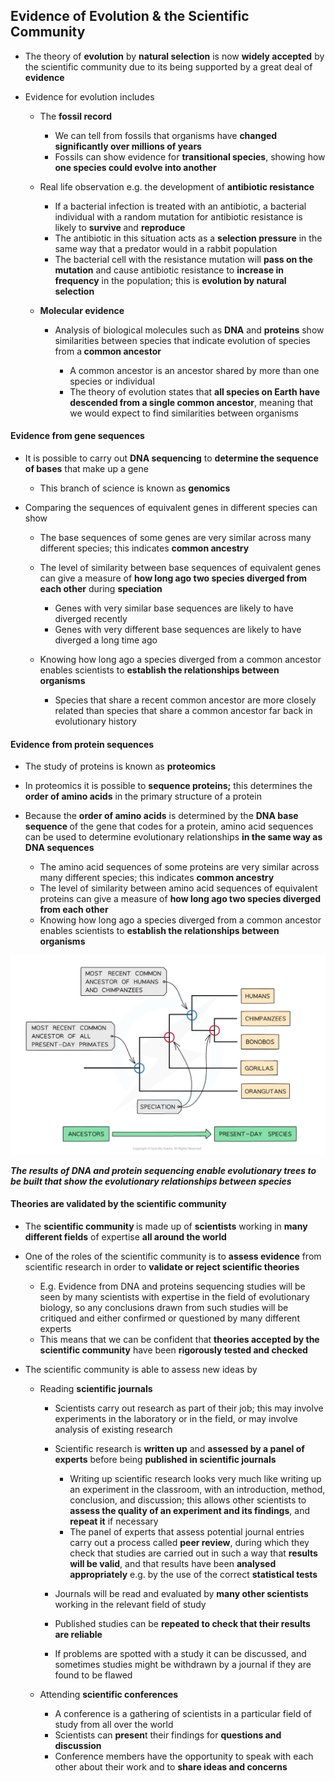 Evidence of Evolution & the Scientific Community
------------------------------------------------

* The theory of <b>evolution</b> by <b>natural selection</b> is now <b>widely accepted</b> by the scientific community due to its being supported by a great deal of <b>evidence</b>
* Evidence for evolution includes

  + The <b>fossil record</b>

    - We can tell from fossils that organisms have <b>changed significantly over millions of years</b>
    - Fossils can show evidence for <b>transitional species</b>, showing how<b> one species could evolve into another</b>
  + Real life observation e.g. the development of <b>antibiotic resistance</b>

    - If a bacterial infection is treated with an antibiotic, a bacterial individual with a random mutation for antibiotic resistance is likely to <b>survive </b>and <b>reproduce</b>
    - The antibiotic in this situation acts as a <b>selection pressure</b> in the same way that a predator would in a rabbit population
    - The bacterial cell with the resistance mutation will <b>pass on the mutation</b> and cause antibiotic resistance to <b>increase in frequency</b> in the population; this is <b>evolution by natural selection</b>
  + <b>Molecular evidence</b>

    - Analysis of biological molecules such as <b>DNA</b> and <b>proteins</b> show similarities between species that indicate evolution of species from a<b> common ancestor</b>

      * A common ancestor is an ancestor shared by more than one species or individual
      * The theory of evolution states that <b>all species on Earth have descended from a single common ancestor</b>, meaning that we would expect to find similarities between organisms

#### Evidence from gene sequences

* It is possible to carry out <b>DNA sequencing</b> to <b>determine the sequence of bases</b> that make up a gene

  + This branch of science is known as <b>genomics</b>
* Comparing the sequences of equivalent genes in different species can show

  + The base sequences of some genes are very similar across many different species; this indicates <b>common ancestry</b>
  + The level of similarity between base sequences of equivalent genes can give a measure of <b>how long ago two species diverged from each other</b> during <b>speciation</b>

    - Genes with very similar base sequences are likely to have diverged recently
    - Genes with very different base sequences are likely to have diverged a long time ago
  + Knowing how long ago a species diverged from a common ancestor enables scientists to <b>establish the relationships between organisms</b>

    - Species that share a recent common ancestor are more closely related than species that share a common ancestor far back in evolutionary history

#### Evidence from protein sequences

* The study of proteins is known as <b>proteomics</b>
* In proteomics it is possible to <b>sequence proteins;</b> this determines the <b>order of amino acids</b> in the primary structure of a protein
* Because the <b>order of amino acids</b> is determined by the <b>DNA base sequence </b>of the gene that codes for a protein, amino acid sequences can be used to determine evolutionary relationships <b>in the same way as DNA sequences</b>

  + The amino acid sequences of some proteins are very similar across many different species; this indicates <b>common ancestry</b>
  + The level of similarity between amino acid sequences of equivalent proteins can give a measure of <b>how long ago two species diverged from each other</b>
  + Knowing how long ago a species diverged from a common ancestor enables scientists to <b>establish the relationships between organisms</b>

![Evolutionary tree primates](Evolutionary-tree-primates.png)

<i><b>The results of DNA and protein sequencing enable evolutionary trees to be built that show the evolutionary relationships between species</b></i>

#### Theories are validated by the scientific community

* The <b>scientific community </b>is made up of <b>scientists</b> working in <b>many different fields</b> of expertise <b>all around the world</b>
* One of the roles of the scientific community is to <b>assess evidence</b> from scientific research in order to <b>validate or reject scientific theories</b>

  + E.g. Evidence from DNA and proteins sequencing studies will be seen by many scientists with expertise in the field of evolutionary biology, so any conclusions drawn from such studies will be critiqued and either confirmed or questioned by many different experts
  + This means that we can be confident that <b>theories accepted by the scientific community</b> have been <b>rigorously tested and checked</b>
* The scientific community is able to assess new ideas by

  + Reading <b>scientific journals</b>

    - Scientists carry out research as part of their job; this may involve experiments in the laboratory or in the field, or may involve analysis of existing research
    - Scientific research is <b>written up</b> and <b>assessed by a panel of experts</b> before being <b>published in scientific journals</b>

      * Writing up scientific research looks very much like writing up an experiment in the classroom, with an introduction, method, conclusion, and discussion; this allows other scientists to <b>assess the quality of an experiment and its findings</b>, and <b>repeat it</b> if necessary
      * The panel of experts that assess potential journal entries carry out a process called <b>peer review</b>, during which they check that studies are carried out in such a way that <b>results will be valid</b>, and that results have been <b>analysed appropriately</b> e.g. by the use of the correct <b>statistical tests</b>
    - Journals will be read and evaluated by <b>many other scientists</b> working in the relevant field of study
    - Published studies can be <b>repeated to check that their results are reliable</b>
    - If problems are spotted with a study it can be discussed, and sometimes studies might be withdrawn by a journal if they are found to be flawed
  + Attending <b>scientific conferences</b>

    - A conference is a gathering of scientists in a particular field of study from all over the world
    - Scientists can <b>presen</b>t their findings for <b>questions and discussion</b>
    - Conference members have the opportunity to speak with each other about their work and to <b>share ideas and concerns</b>